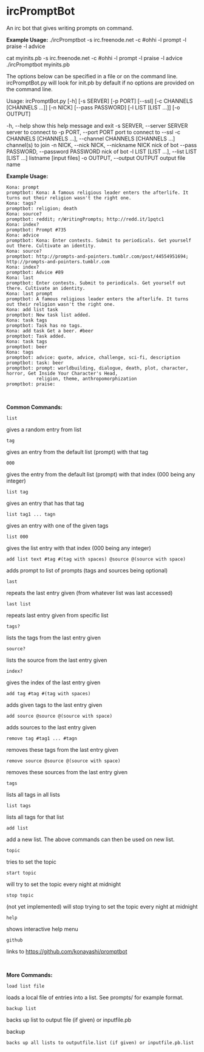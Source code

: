 <b>ircPromptBot</b>
=========

An irc bot that gives writing prompts on command.

<b>Example Usage:</b>
./ircPromptbot -s irc.freenode.net -c #ohhi -l prompt -l praise -l advice

cat myinits.pb
	-s irc.freenode.net -c #ohhi -l prompt -l praise -l advice
./ircPromptbot myinits.pb

The options below can be specified in a file or on the command line. ircPromptBot.py will look for init.pb by default if no options are provided on the command line.
<br>

Usage: ircPromptBot.py [-h] [-s SERVER] [-p PORT] [--ssl]
                       [-c CHANNELS [CHANNELS ...]] [-n NICK]
                       [--pass PASSWORD] [-l LIST [LIST ...]] [-o OUTPUT]

  -h, --help            show this help message and exit
  -s SERVER, --server SERVER
                        server to connect to
  -p PORT, --port PORT  port to connect to
  --ssl
  -c CHANNELS [CHANNELS ...], --channel CHANNELS [CHANNELS ...]
                        channel(s) to join
  -n NICK, --nick NICK, --nickname NICK
                        nick of bot
  --pass PASSWORD, --password PASSWORD
                        nick of bot
  -l LIST [LIST ...], --list LIST [LIST ...]
                        listname [input files]
  -o OUTPUT, --output OUTPUT
                        output file name
<br>

<b>Example Usage:</b>

	Kona: prompt
	promptbot: Kona: A famous religious leader enters the afterlife. It turns out their religion wasn't the right one.
	Kona: tags?
	promptbot: religion; death
	Kona: source?
	promptbot: reddit; r/WritingPrompts; http://redd.it/1pqtc1
	Kona: index?
	promptbot: Prompt #735
	Kona: advice
	promptbot: Kona: Enter contests. Submit to periodicals. Get yourself out there. Cultivate an identity.
	Kona: source?
	promptbot: http://prompts-and-pointers.tumblr.com/post/44554951694; http://prompts-and-pointers.tumblr.com
	Kona: index?
	promptbot: Advice #89
	Kona: last
	promptbot: Enter contests. Submit to periodicals. Get yourself out there. Cultivate an identity.
	Kona: last prompt
	promptbot: A famous religious leader enters the afterlife. It turns out their religion wasn't the right one.
	Kona: add list task
	promptbot: New task list added.
	Kona: task tags
	promptbot: Task has no tags.
	Kona: add task Get a beer. #beer
	promptbot: Task added.
	Kona: task tags
	promptbot: beer
	Kona: tags
	promptbot: advice: quote, advice, challenge, sci-fi, description
	promptbot: task: beer
	promptbot: prompt: worldbuilding, dialogue, death, plot, character, horror, Get Inside Your Character's Head,
	           religion, theme, anthropomorphization
	promptbot: praise:

<br>

<b>Common Commands:</b>

	list
gives a random entry from list

	tag
gives an entry from the default list (prompt) with that tag

	000
gives the entry from the default list (prompt) with that index (000 being any integer)
	
	list tag
gives an entry that has that tag
	
	list tag1 ... tagn
gives an entry with one of the given tags
	
	list 000
gives the list entry with that index (000 being any integer)
	
	add list text #tag #(tag with spaces) @source @(source with space)
adds prompt to list of prompts (tags and sources being optional)
	
	last
repeats the last entry given (from whatever list was last accessed)
	
	last list
repeats last entry given from specific list
	
	tags?
lists the tags from the last entry given
	
	source?
lists the source from the last entry given
	
	index?
gives the index of the last entry given
	
	add tag	#tag #(tag with spaces)
adds given tags to the last entry given
	
	add source @source @(source with space)
adds sources to the last entry given
	
	remove tag #tag1 ... #tagn
removes these tags from the last entry given
	
	remove source @source @(source with space)
removes these sources from the last entry given
	
	tags
lists all tags in all lists
	
	list tags
lists all tags for that list
	
	add list
add a new list. The above commands can then be used on new list.
	
	topic
tries to set the topic
	
	start topic
will try to set the topic every night at midnight
	
	stop topic
(not yet implemented) will stop trying to set the topic every night at midnight
	
	help
shows interactive help menu
	
	github
links to https://github.com/konayashi/promptbot
	
<br>	


<b>More Commands:</b>

	load list file

loads a local file of entries into a list. See prompts/ for example format.

	backup list

backs up list to output file (if given) or inputfile.pb

backup

	backs up all lists to outputfile.list (if given) or inputfile.pb.list

